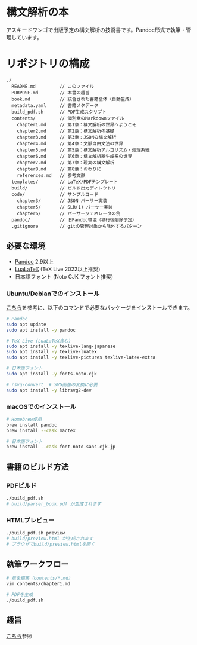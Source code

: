 # 構文解析の本

アスキードワンゴで出版予定の構文解析の技術書です。Pandoc形式で執筆・管理しています。

# リポジトリの構成

```
./
  README.md         // このファイル
  PURPOSE.md        // 本書の趣旨
  book.md           // 統合された書籍全体（自動生成）
  metadata.yaml     // 書籍メタデータ
  build_pdf.sh      // PDF生成スクリプト
  contents/         // 個別章のMarkdownファイル
    chapter1.md     // 第1章：構文解析の世界へようこそ
    chapter2.md     // 第2章：構文解析の基礎
    chapter3.md     // 第3章：JSONの構文解析
    chapter4.md     // 第4章：文脈自由文法の世界
    chapter5.md     // 第5章：構文解析アルゴリズム・処理系統
    chapter6.md     // 第6章：構文解析器生成系の世界
    chapter7.md     // 第7章：現実の構文解析
    chapter8.md     // 第8章：おわりに
    references.md   // 参考文献
  templates/        // LaTeX/PDFテンプレート
  build/            // ビルド出力ディレクトリ
  code/             // サンプルコード
    chapter3/       // JSON パーサー実装
    chapter5/       // SLR(1) パーサー実装
    chapter6/       // パーサージェネレータの例
  pandoc/           // 旧Pandoc環境（移行後削除予定）
  .gitignore        // gitの管理対象から除外するパターン
```

## 必要な環境

- [Pandoc](https://pandoc.org/installing.html) 2.9以上
- [LuaLaTeX](https://www.luatex.org/) (TeX Live 2022以上推奨)
- 日本語フォント (Noto CJK フォント推奨)

### Ubuntu/Debianでのインストール

[こちら](https://qiita.com/YuH25/items/76f056bf691855e420e0)を参考に、以下のコマンドで必要なパッケージをインストールできます。

```bash
# Pandoc
sudo apt update
sudo apt install -y pandoc

# TeX Live (LuaLaTeX含む)
sudo apt install -y texlive-lang-japanese
sudo apt install -y texlive-luatex
sudo apt install -y texlive-pictures texlive-latex-extra

# 日本語フォント
sudo apt install -y fonts-noto-cjk

# rsvg-convert  # SVG画像の変換に必要
sudo apt install -y librsvg2-dev
```

### macOSでのインストール

```bash
# Homebrew使用
brew install pandoc
brew install --cask mactex

# 日本語フォント
brew install --cask font-noto-sans-cjk-jp
```

## 書籍のビルド方法

### PDFビルド

```bash
./build_pdf.sh
# build/parser_book.pdf が生成されます
```

### HTMLプレビュー

```bash
./build_pdf.sh preview
# build/preview.html が生成されます
# ブラウザでbuild/preview.htmlを開く
```

## 執筆ワークフロー

```bash
# 章を編集（contents/*.md）
vim contents/chapter1.md

# PDFを生成
./build_pdf.sh
```

## 趣旨

[こちら](./PURPOSE.md)参照
